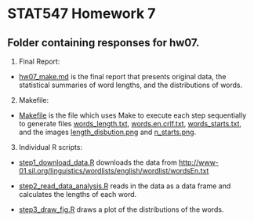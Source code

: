 # STAT547 Homework 7

## Folder containing responses for hw07. 

1. Final Report:

* [hw07_make.md](w07_make.md) is the final report that presents original data, the statistical summaries of word lengths, and the distributions of words.


2. Makefile: 

* [Makefile](Makefile) is the file which uses Make to execute each step sequentially to generate files [words_length.txt](words_length.txt), [words.en.crlf.txt](words.en.crlf.txt), [words_starts.txt](words_starts.txt), and the images [length_disbution.png](length_disbution.png) and [n_starts.png](n_starts.png).

3. Individual R scripts:

* [step1_download_data.R](step1_download_data.R) downloads the data from http://www-01.sil.org/linguistics/wordlists/english/wordlist/wordsEn.txt

* [step2_read_data_analysis.R](step2_read_data_analysis.R) reads in the data as a data frame and calculates the lengths of each word.

* [step3_draw_fig.R](step3_draw_fig.R) draws a plot of the distributions of the words.






